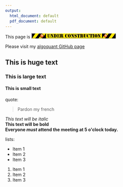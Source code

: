 ```yaml
---
output:
  html_document: default
  pdf_document: default
---
```


This page is
![](figure/under_construction.gif)


Please visit my [algoquant GitHub page](https://github.com/algoquant)

## This is huge text

### This is large text

#### This is small text


quote:
> Pardon my french

*This text will be italic*  
**This text will be bold**  
**Everyone _must_ attend the meeting at 5 o'clock today.**  

lists:

* Item 1
* Item 2
* Item 3

1. Item 1
2. Item 2
3. Item 3
